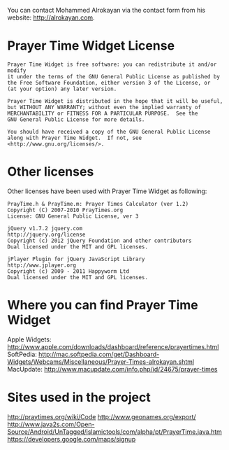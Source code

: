 You can contact Mohammed Alrokayan via the contact form from his website: http://alrokayan.com.

# Prayer Time Widget License
    Prayer Time Widget is free software: you can redistribute it and/or modify
    it under the terms of the GNU General Public License as published by
    the Free Software Foundation, either version 3 of the License, or
    (at your option) any later version.

    Prayer Time Widget is distributed in the hope that it will be useful,
    but WITHOUT ANY WARRANTY; without even the implied warranty of
    MERCHANTABILITY or FITNESS FOR A PARTICULAR PURPOSE.  See the
    GNU General Public License for more details.

    You should have received a copy of the GNU General Public License
    along with Prayer Time Widget.  If not, see <http://www.gnu.org/licenses/>.



# Other licenses
Other licenses have been used with Prayer Time Widget as following:

    PrayTime.h & PrayTime.m: Prayer Times Calculator (ver 1.2)
    Copyright (C) 2007-2010 PrayTimes.org
    License: GNU General Public License, ver 3

    jQuery v1.7.2 jquery.com
    http://jquery.org/license
    Copyright (c) 2012 jQuery Foundation and other contributors
    Dual licensed under the MIT and GPL licenses.

    jPlayer Plugin for jQuery JavaScript Library
    http://www.jplayer.org
    Copyright (c) 2009 - 2011 Happyworm Ltd
    Dual licensed under the MIT and GPL licenses.
    
    
# Where you can find Prayer Time Widget
Apple Widgets: http://www.apple.com/downloads/dashboard/reference/prayertimes.html
SoftPedia: http://mac.softpedia.com/get/Dashboard-Widgets/Webcams/Miscellaneous/Prayer-Times-alrokayan.shtml
MacUpdate: http://www.macupdate.com/info.php/id/24675/prayer-times


# Sites used in the project
http://praytimes.org/wiki/Code
http://www.geonames.org/export/
http://www.java2s.com/Open-Source/Android/UnTagged/islamictools/com/alpha/pt/PrayerTime.java.htm
https://developers.google.com/maps/signup